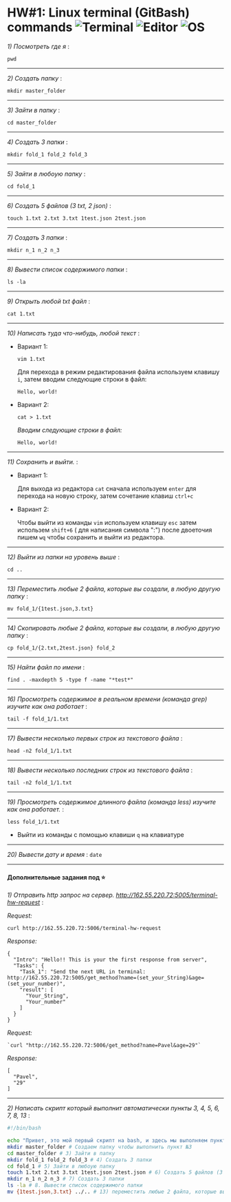 # HW#1: Linux terminal (GitBash) commands ![Terminal](https://img.shields.io/badge/GitBash-2.41.0.windows.2-f14e32) ![Editor](https://img.shields.io/badge/VScode-1.77.3-0071bc) ![OS](https://img.shields.io/badge/Windows-22H2-0014a8)

*1) Посмотреть где я* :  

`pwd`  
___
*2) Создать папку* : 

`mkdir master_folder`
___
*3) Зайти в папку* : 

`cd master_folder`
___
*4) Создать 3 папки* : 

`mkdir fold_1 fold_2 fold_3`
___
*5) Зайти в любоую папку* : 

`cd fold_1`
___
*6) Создать 5 файлов (3 txt, 2 json)* : 

`touch 1.txt 2.txt 3.txt 1test.json 2test.json`
___
*7) Создать 3 папки* : 

`mkdir n_1 n_2 n_3`
___
*8) Вывести список содержимого папки* : 

`ls -la`
___
*9) Открыть любой txt файл* : 

`cat 1.txt`
___
*10) Написать туда что-нибудь, любой текст* : 
+ Вариант 1:

  `vim 1.txt`

    Для перехода в режим редактирования файла используем клавишу `i`, затем вводим следующие строки в файл:
  ```
  Hello, world!
  ```
+ Вариант 2:
  
  `cat > 1.txt`

    *Вводим следующие строки в файл:*
  ```
  Hello, world!
  ```
___
*11) Сохранить и выйти.* : 
+ Вариант 1:

  Для выхода из редактора `cat` сначала используем `enter` для перехода на новую строку, затем сочетание клавиш `ctrl+c`
+ Вариант 2:

  Чтобы выйти из команды `vim` используем клавишу `esc` затем использем `shift+6` ( для написания символа ":") после двоеточия пишем `wq` чтобы сохранить и выйти из редактора. 
___
*12) Выйти из папки на уровень выше* : 

`cd ..`
___
*13) Переместить любые 2 файла, которые вы создали, в любую другую папку* : 

`mv fold_1/{1test.json,3.txt}`
___
*14) Скопировать любые 2 файла, которые вы создали, в любую другую папку* : 

`cp fold_1/{2.txt,2test.json} fold_2`
___
*15) Найти файл по имени* : 

`find . -maxdepth 5 -type f -name "*test*"`
___
*16) Просмотреть содержимое в реальном времени (команда grep) изучите как она работает* : 

`tail -f fold_1/1.txt`
___
*17) Вывести несколько первых строк из текстового файла* : 

`head -n2 fold_1/1.txt`
___
*18) Вывести несколько последних строк из текстового файла* : 

`tail -n2 fold_1/1.txt`
___
*19) Просмотреть содержимое длинного файла (команда less) изучите как она работает.* : 

`less fold_1/1.txt` 
+ Выйти из команды с помощью клавиши `q` на клавиатуре
___
*20) Вывести дату и время* : `date`
___

#### Дополнительные задания под :star:

*1) Отправить http запрос на сервер.
http://162.55.220.72:5005/terminal-hw-request* :  

_Request:_
```
curl http://162.55.220.72:5006/terminal-hw-request
``` 

_Response:_ 
```
{
  "Intro": "Hello!! This is your the first response from server", 
  "Tasks": {
    "Task_1": "Send the next URL in terminal: http://162.55.220.72:5005/get_method?name=(set_your_String)&age=(set_your_number)", 
    "result": [
      "Your_String", 
      "Your_number"
    ]
  }
}
```

_Request:_
```
`curl "http://162.55.220.72:5006/get_method?name=Pavel&age=29"`
```

_Response:_
```gitbash
[
  "Pavel", 
  "29"
]
```
___

*2) Написать скрипт который выполнит автоматически пункты 3, 4, 5, 6, 7, 8, 13* :

```bash
#!/bin/bash

echo "Привет, это мой первый скрипт на bash, и здесь мы выполняем пункты 3,4,5,6,7,8,13 из задания"
mkdir master_folder # Создаем папку чтобы выполнить пункт №3
cd master_folder # 3) Зайти в папку
mkdir fold_1 fold_2 fold_3 # 4) Создать 3 папки
cd fold_1 # 5) Зайти в любоую папку
touch 1.txt 2.txt 3.txt 1test.json 2test.json # 6) Создать 5 файлов (3 txt, 2 json)
mkdir n_1 n_2 n_3 # 7) Создать 3 папки
ls -la # 8. Вывести список содержимого папки
mv {1test.json,3.txt} ../.. # 13) переместить любые 2 файла, которые вы создали, в любую другую папку.
```

